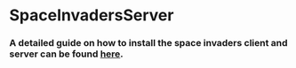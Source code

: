 # SpaceInvadersServer

### A detailed guide on how to install the space invaders client and server can be found [here](https://github.com/P1NHE4D/SpaceInvadersClient).

